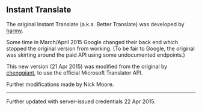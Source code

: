 Instant Translate
-----------------

The original Instant Translate (a.k.a. Better Translate) was developed by [harmy](http://harmy.github.io).

Some time in March/April 2015 Google changed their back end which stopped the original version from working. (To be fair to Google, the original was skirting around the paid API using some undocumented endpoints.)

This new version (21 Apr 2015) was modified from the original by [chenggiant](https://github.com/chenggiant), to use the official Microsoft Translator API.

Further modifications made by Nick Moore.

----

Further updated with server-issued credentials 22 Apr 2015.
